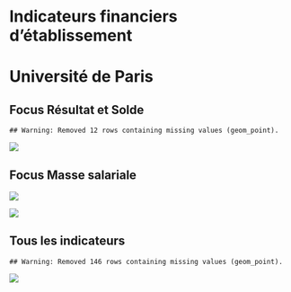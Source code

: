 Indicateurs financiers d’établissement
================

# Université de Paris

## Focus Résultat et Solde

    ## Warning: Removed 12 rows containing missing values (geom_point).

![](université_de_paris_files/figure-gfm/etab.focus-1.png)<!-- -->

## Focus Masse salariale

![](université_de_paris_files/figure-gfm/etab.focus.ms.et.pfe-1.png)<!-- -->

![](université_de_paris_files/figure-gfm/etab.focus.ms.vs.pfe-1.png)<!-- -->

## Tous les indicateurs

    ## Warning: Removed 146 rows containing missing values (geom_point).

![](université_de_paris_files/figure-gfm/etab-1.png)<!-- -->
